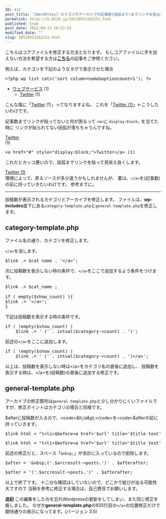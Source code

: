 ```yaml
---
ID: 412
post_title: '[WordPress] カテゴリやアーカイブの記事数(括弧まで)までリンクを貼る方法'
permalink: https://b.0218.jp/20120913162151.html
published: true
post_date: 2012-09-13 16:21:51
modified_date: ""
slug: 20120913162151.html
---
```

<p class="c-alert is-danger">こちらはコアファイルを修正する方法となります。
もしコアファイルに手を加えない方法を希望する方は<b><a href="https://b.0218.jp/20130521115431.html">こちら</a></b>の記事をご参照ください。</p>

例えば、カテゴリを下記のようなタグで表示させた場合
<pre class="prettyprint">
&lt;?php wp_list_cats(&#039;sort_column=name&amp;optioncount=1'); ?&gt;
</pre>

<div class="sandbox">
<ul>
<li><a href="#">ウェブサービス</a> (1)
 <ul class="children">
  <li><a href="#">Twitter</a> (1)
 </ul>
</li>
</ul>
</div>
こんな風に「<a href="#">Twitter</a> (1)」ってなりますよね。
これを「<a href="#">Twitter (1)</a>」←こうしたいわけです。

記事数までリンクが貼ってないと何が困るって
<code>&lt;a&gt;</code>に <code>display:block;</code> を当てた時に
リンクが貼られてない括弧が落ちちゃうんですね。
<div class="sandbox"><a href="#" style="display:block;">Twitter</a> (1)</div>
<pre class="prettyprint linenums">&lt;a href=&quot;#&quot; style=&quot;display:block;&quot;&gt;Twitter&lt;/a&gt; (1)</pre>

これだとカッコ悪いので、括弧までリンクを貼って見栄え良くします。
<div class="sandbox"><a href="#" style="display:block;">Twitter (1)</a></div>
<!--more-->
環境によって、弄るソースが多少違うかもしれませんが、
要は、<code>&lt;/a&gt;</code>を(記事数)の前に持っていきたいわけです。
参考までに。
<hr>
投稿数が表示されるカテゴリとアーカイブを修正します。
ファイルは、<strong>wp-includes</strong>直下にある<code>category-template.php</code>と<code>general-template.php</code>を修正します。

<h2>category-template.php</h2>
ファイル名の通り、カテゴリを修正します。

<code>&lt;/a&gt;</code>を消します。
<pre class="prettyprint linenums:834">
$link .= $cat_name . &#039;&lt;/a&gt;&#039;;</pre>
次に投稿数を表示しない時の条件で、<code>&lt;/a&gt;</code>をここで追加するよう条件をつけます。
<pre class="prettyprint linenums:834">
$link .= $cat_name ;
 
if ( empty($show_count) ){
$link .= &#039;&lt;/a&gt;&#039;;
}</pre>

下記は投稿数を表示する時の条件です。
<pre class="prettyprint linenums:866">
if ( !empty($show_count) )
    $link .= &#039; (&#039; . intval($category-&gt;count) . &#039;)&#039;;</pre>
前述の<code>&lt;/a&gt;</code>をここに追加します。
<pre class="prettyprint linenums:870">
if ( !empty($show_count) )
    $link .= &#039; (&#039; . intval($category-&gt;count) . &#039;)&lt;/a&gt;&#039;;</pre>
以上は、投稿数を表示しない時は&lt;/a&gt;をカテゴリ名の直後に追加し、
投稿数を表示する時は、&lt;/a&gt;を(投稿数)の直後に追加する修正です。

<h2>general-template.php</h2>
アーカイブの修正箇所は<code>general-template.php</code>と少し分かりにくいファイルですが、修正ポイントはカテゴリの場合と同様です。

$afterに投稿数が入るので、<code>&lt;/a&gt;</code>を<code>$after</code>の前に持っていきます。
<pre class="prettyprint linenums:842">
$link_html = &quot;t&lt;li&gt;$before&lt;a href=&#039;$url&#039; title=&#039;$title_text&#039;&gt;$text&lt;/a&gt;$after&lt;/li&gt;n&quot;;</pre>

<pre class="prettyprint linenums:842">
$link_html = &quot;t&lt;li&gt;$before&lt;a href=&#039;$url&#039; title=&#039;$title_text&#039;&gt;$text$after&lt;/a&gt;&lt;/li&gt;n&quot;;</pre>

前述の修正だと、スペース「<code>&amp;nbsp;</code>」が余計に入っているので削除します。
<pre class="prettyprint linenums:941">
$after = &#039;&amp;nbsp;(&#039;.$arcresult-&gt;posts.&#039;)&#039; . $afterafter;</pre>

<pre class="prettyprint linenums:941">
$after = &#039;(&#039;.$arcresult-&gt;posts.&#039;)&#039; . $afterafter;</pre>

以上で終了です。
十二分な確認はしていないので、どこかで綻びが出る可能性大ですので
当稿を参考に修正する場合は、自己責任でお願いします。

<p class="alert alert-info">
<b>追記</b>
この編集をしたのを忘れWordpressの更新をしてしまい、また同じ修正を施しました。
なぜか<b>general-template.php</b>の835行目の<code>&lt;/a&gt;</code>の位置修正だけで期待通りの表示になってます。<span class="text-muted">(バージョン 3.5)</span></p>